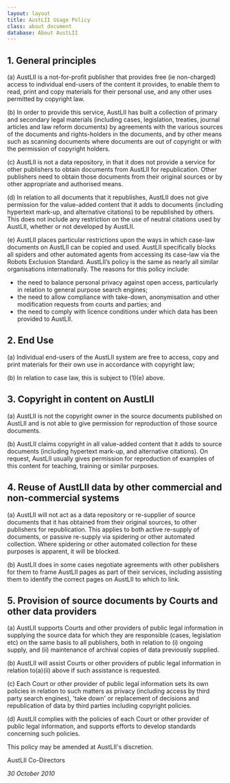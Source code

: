 ```yaml
---
layout: layout
title: AustLII Usage Policy
class: about document
database: About AustLII
---
```

## 1. General principles

(a) AustLII is a not-for-profit publisher that provides free (ie non-charged) access to individual end-users of the content it provides, to enable them to read, print and copy materials for their personal use, and any other uses permitted by copyright law.

(b) In order to provide this service, AustLII has built a collection of primary and secondary legal materials (including cases, legislation, treaties, journal articles and law reform documents) by agreements with the various sources of the documents and rights-holders in the documents, and by other means such as scanning documents where documents are out of copyright or with the permission of copyright holders.

(c) AustLII is not a data repository, in that it does not provide a service for other publishers to obtain documents from AustLII for republication. Other publishers need to obtain those documents from their original sources or by other appropriate and authorised means.

(d) In relation to all documents that it republishes, AustLII does not give permission for the value-added content that it adds to documents (including hypertext mark-up, and alternative citations) to be republished by others. This does not include any restriction on the use of neutral citations used by AustLII, whether or not developed by AustLII.

(e) AustLII places particular restrictions upon the ways in which case-law documents on AustLII can be copied and used. AustLII specifically blocks all spiders and other automated agents from accessing its case-law via the Robots Exclusion Standard. AustLII’s policy is the same as nearly all similar organisations internationally. The reasons for this policy include:

* the need to balance personal privacy against open access, particularly in relation to general purpose search engines;
* the need to allow compliance with take-down, anonymisation and other modification requests from courts and parties; and
* the need to comply with licence conditions under which data has been provided to AustLII.

## 2. End Use

(a) Individual end-users of the AustLII system are free to access, copy and print materials for their own use in accordance with copyright law;

(b) In relation to case law, this is subject to (1)(e) above.

## 3. Copyright in content on AustLII

(a) AustLII is not the copyright owner in the source documents published on AustLII and is not able to give permission for reproduction of those source documents.

(b) AustLII claims copyright in all value-added content that it adds to source documents (including hypertext mark-up, and alternative citations). On request, AustLII usually gives permission for reproduction of examples of this content for teaching, training or similar purposes.

## 4. Reuse of AustLII data by other commercial and non-commercial systems

(a) AustLII will not act as a data repository or re-supplier of source documents that it has obtained from their original sources, to other publishers for republication. This applies to both active re-supply of documents, or passive re-supply via spidering or other automated collection. Where spidering or other automated collection for these purposes is apparent, it will be blocked.

(b) AustLII does in some cases negotiate agreements with other publishers for them to frame AustLII pages as part of their services, including assisting them to identify the correct pages on AustLII to which to link.

## 5. Provision of source documents by Courts and other data providers

(a) AustLII supports Courts and other providers of public legal information in supplying the source data for which they are responsible (cases, legislation etc) on the same basis to all publishers, both in relation to (i) ongoing supply, and (ii) maintenance of archival copies of data previously supplied.

(b) AustLII will assist Courts or other providers of public legal information in relation to(a)(ii) above if such assistance is requested.

(c) Each Court or other provider of public legal information sets its own policies in relation to such matters as privacy (including access by third party search engines), 'take down' or replacement of decisions and republication of data by third parties including copyright policies.

(d) AustLII complies with the policies of each Court or other provider of public legal information, and supports efforts to develop standards concerning such policies.

This policy may be amended at AustLII's discretion.

AustLII Co-Directors

_30 October 2010_
